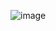![image](https://user-images.githubusercontent.com/97434918/151503879-1064c59f-a327-4054-8939-8781f91322fc.png)
